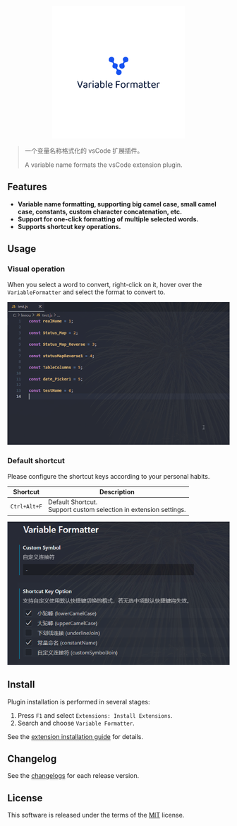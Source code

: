 <!-- 封面区域 -->
<div align='center'>
<img src="https://github.com/imleeou/VariableFormatter/blob/dc97d43f96e9eb85a9ea3a6d202a9c1b54721cf0/src/static/icon-transparent.png" alt="VariableFormatter" width="300" height="300">
</div>

> 一个变量名称格式化的 vsCode 扩展插件。
>
> A variable name formats the vsCode extension plugin.

## Features

- **Variable name formatting, supporting big camel case, small camel case, constants, custom character concatenation, etc.**
- **Support for one-click formatting of multiple selected words.**
- **Supports shortcut key operations.**

## Usage

### Visual operation

When you select a word to convert, right-click on it, hover over the `VariableFormatter` and select the format to convert to.

![VariableFormatter](https://github.com/imleeou/VariableFormatter/blob/dc97d43f96e9eb85a9ea3a6d202a9c1b54721cf0/src/static/demo.gif)

### Default shortcut

Please configure the shortcut keys according to your personal habits.

| Shortcut     | Description                                                           |
| ------------ | --------------------------------------------------------------------- |
| `Ctrl+Alt+F` | Default Shortcut.<br/>Support custom selection in extension settings. |

![ExpansionSettings](https://github.com/imleeou/VariableFormatter/blob/dc97d43f96e9eb85a9ea3a6d202a9c1b54721cf0/src/static/ExpansionSettings.png)

## Install

Plugin installation is performed in several stages:

1. Press `F1` and select `Extensions: Install Extensions`.
2. Search and choose `Variable Formatter`.

See the [extension installation guide](https://code.visualstudio.com/docs/editor/extension-gallery) for details.

## Changelog

See the [changelogs](https://github.com/imleeou/VariableFormatter/blob/main/CHANGELOG.md) for each release version.

## License

This software is released under the terms of the [MIT](https://github.com/imleeou/VariableFormatter/blob/main/LICENSE.md) license.
